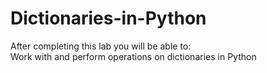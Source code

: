 # Dictionaries-in-Python
After completing this lab you will be able to:  
Work with and perform operations on dictionaries in Python
